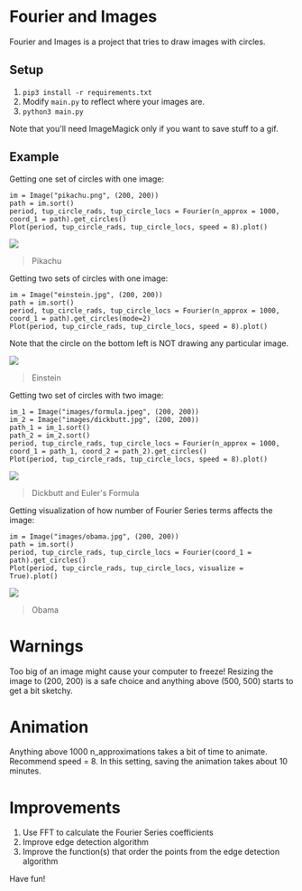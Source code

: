 # Fourier and Images



Fourier and Images is a project that tries to draw images with circles.

## Setup
1. `pip3 install -r requirements.txt`
1. Modify `main.py` to reflect where your images are.
1. `python3 main.py`

Note that you'll need ImageMagick only if you want to save stuff to a gif.

## Example 

Getting one set of circles with one image:
```
im = Image("pikachu.png", (200, 200))
path = im.sort()
period, tup_circle_rads, tup_circle_locs = Fourier(n_approx = 1000, coord_1 = path).get_circles()
Plot(period, tup_circle_rads, tup_circle_locs, speed = 8).plot()
```

[![](https://github.com/thinking-tower/Fourier-and-Images/blob/master/example_gifs/pikachu.gif)](https://github.com/thinking-tower/Fourier-and-Images/blob/master/example_gifs/pikachu.gif "Pikachu")

> Pikachu

Getting two sets of circles with one image:

```
im = Image("einstein.jpg", (200, 200))
path = im.sort()
period, tup_circle_rads, tup_circle_locs = Fourier(n_approx = 1000, coord_1 = path).get_circles(mode=2)
Plot(period, tup_circle_rads, tup_circle_locs, speed = 8).plot()
```
Note that the circle on the bottom left is NOT drawing any particular image.

[![](https://github.com/thinking-tower/Fourier-and-Images/blob/master/example_gifs/einstein.gif)](https://github.com/thinking-tower/Fourier-and-Images/blob/master/example_gifs/einstein.gif "Einstein")

> Einstein

Getting two set of circles with two image:
```
im_1 = Image("images/formula.jpeg", (200, 200))
im_2 = Image("images/dickbutt.jpg", (200, 200))
path_1 = im_1.sort()
path_2 = im_2.sort()
period, tup_circle_rads, tup_circle_locs = Fourier(n_approx = 1000, coord_1 = path_1, coord_2 = path_2).get_circles()
Plot(period, tup_circle_rads, tup_circle_locs, speed = 8).plot()
```

[![](https://github.com/thinking-tower/Fourier-and-Images/blob/master/example_gifs/dickbutt_formula.gif)](https://github.com/thinking-tower/Fourier-and-Images/blob/master/example_gifs/dickbutt_formula.gif "Dickbutt and Euler's Formula")

> Dickbutt and Euler's Formula

Getting visualization of how number of Fourier Series terms affects the image:
```
im = Image("images/obama.jpg", (200, 200))
path = im.sort()
period, tup_circle_rads, tup_circle_locs = Fourier(coord_1 = path).get_circles()
Plot(period, tup_circle_rads, tup_circle_locs, visualize = True).plot()
```

[![](https://github.com/thinking-tower/Fourier-and-Images/blob/master/example_gifs/obama.gif)](https://github.com/thinking-tower/Fourier-and-Images/blob/master/example_gifs/obama.gif "Obama")

> Obama

# Warnings
Too big of an image might cause your computer to freeze! Resizing the image to (200, 200) is a safe choice and anything above (500, 500) starts to get a bit sketchy.

# Animation
Anything above 1000 n_approximations takes a bit of time to animate. Recommend speed = 8. In this setting, saving the animation takes about 10 minutes.

# Improvements
1) Use FFT to calculate the Fourier Series coefficients
2) Improve edge detection algorithm
3) Improve the function(s) that order the points from the edge detection algorithm

Have fun!
